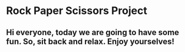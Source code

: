 # Rock Paper Scissors Project

## Hi everyone, today we are going to have some fun. So, sit back and relax. Enjoy yourselves!
